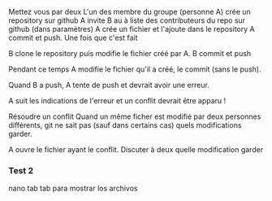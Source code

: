 Mettez vous par deux
L'un des membre du groupe (personne A) crée un repository sur github
A invite B au à liste des contributeurs du repo sur github (dans paramètres)
A crée un fichier et l'ajoute dans le repository
A commit et push.
Une fois que c'est fait

B clone le repository puis modifie le fichier créé par A. B commit et push

Pendant ce temps A modifie le fichier qu'il a créé, le commit (sans le push).

Quand B a push, A tente de push et devrait avoir une erreur.

A suit les indications de l'erreur et un conflit devrait être apparu !

Résoudre un conflit
Quand un même ficher est modifié par deux personnes différents, git ne sait pas (sauf dans certains cas) quels modifications garder.

A ouvre le fichier ayant le conflit. Discuter à deux quelle modification garder

### Test 2
 nano tab tab para mostrar los archivos 

